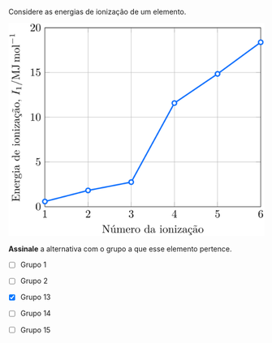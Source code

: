Considere as energias de ionização de um elemento.

![Figura do problema 1C23.](1C23-1P.svg)

**Assinale** a alternativa com o grupo a que esse elemento pertence.

- [ ] Grupo 1
- [ ] Grupo 2
- [x] Grupo 13
- [ ] Grupo 14
- [ ] Grupo 15

